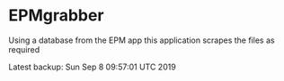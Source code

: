 # EPMgrabber
Using a database from the EPM app this application scrapes the files as required


Latest backup: Sun Sep 8 09:57:01 UTC 2019
